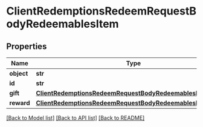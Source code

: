 # ClientRedemptionsRedeemRequestBodyRedeemablesItem


## Properties

Name | Type | Description | Notes
------------ | ------------- | ------------- | -------------
**object** | **str** |  | [optional] 
**id** | **str** |  | [optional] 
**gift** | [**ClientRedemptionsRedeemRequestBodyRedeemablesItemGift**](ClientRedemptionsRedeemRequestBodyRedeemablesItemGift.md) |  | [optional] 
**reward** | [**ClientRedemptionsRedeemRequestBodyRedeemablesItemReward**](ClientRedemptionsRedeemRequestBodyRedeemablesItemReward.md) |  | [optional] 

[[Back to Model list]](../README.md#documentation-for-models) [[Back to API list]](../README.md#documentation-for-api-endpoints) [[Back to README]](../README.md)


